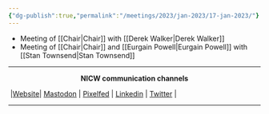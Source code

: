 ```yaml
---
{"dg-publish":true,"permalink":"/meetings/2023/jan-2023/17-jan-2023/"}
---
```



- Meeting of [[Chair\|Chair]] with [[Derek Walker\|Derek Walker]]
- Meeting of [[Chair\|Chair]] and [[Eurgain Powell\|Eurgain Powell]] with [[Stan Townsend\|Stan Townsend]]

***
<p style="text-align: center;font-weight:bold";>NICW communication channels</p>

󠁧 |[Website](https://nationalinfrastructurecommission.wales)| [Mastodon](https://toot.wales/@NICW) | [Pixelfed](https://pix.toot.wales/NICW) | [Linkedin](https://www.linkedin.com/company/26268509/) | [Twitter](https://twitter.com/InfraCommCymru) |
***


